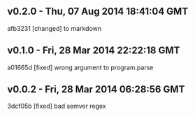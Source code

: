 v0.2.0 - Thu, 07 Aug 2014 18:41:04 GMT
--------------------------------------

afb3231 [changed] to markdown


v0.1.0 - Fri, 28 Mar 2014 22:22:18 GMT
--------------------------------------

a01665d [fixed] wrong argument to program.parse


v0.0.2 - Fri, 28 Mar 2014 06:28:56 GMT
--------------------------------------

3dcf05b [fixed] bad semver regex

